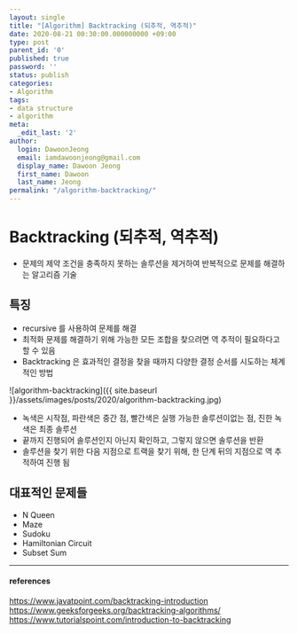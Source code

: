 ```yaml
---
layout: single
title: "[Algorithm] Backtracking (되추적, 역추적)"
date: 2020-08-21 00:30:00.000000000 +09:00
type: post
parent_id: '0'
published: true
password: ''
status: publish
categories:
- Algorithm
tags:
- data structure
- algorithm
meta:
  _edit_last: '2'
author:
  login: DawoonJeong
  email: iamdawoonjeong@gmail.com
  display_name: Dawoon Jeong
  first_name: Dawoon
  last_name: Jeong
permalink: "/algorithm-backtracking/"
---
```

# Backtracking (되추적, 역추적)
- 문제의 제약 조건을 충족하지 못하는 솔루션을 제거하여 반복적으로 문제를 해결하는 알고리즘 기술

## 특징
- recursive 를 사용하여 문제를 해결
- 최적화 문제를 해결하기 위해 가능한 모든 조합을 찾으려면 역 추적이 필요하다고 할 수 있음
- Backtracking 은 효과적인 결정을 찾을 때까지 다양한 결정 순서를 시도하는 체계적인 방법


![algorithm-backtracking]({{ site.baseurl }}/assets/images/posts/2020/algorithm-backtracking.jpg)


- 녹색은 시작점, 파란색은 중간 점, 빨간색은 실행 가능한 솔루션이없는 점, 진한 녹색은 최종 솔루션
- 끝까지 진행되어 솔루션인지 아닌지 확인하고, 그렇지 않으면 솔루션을 반환
- 솔루션을 찾기 위한 다음 지점으로 트랙을 찾기 위해, 한 단계 뒤의 지점으로 역 추적하여 진행 됨


## 대표적인 문제들
- N Queen
- Maze
- Sudoku
- Hamiltonian Circuit
- Subset Sum


---

#### references
<https://www.javatpoint.com/backtracking-introduction>  
<https://www.geeksforgeeks.org/backtracking-algorithms/>  
<https://www.tutorialspoint.com/introduction-to-backtracking>    
